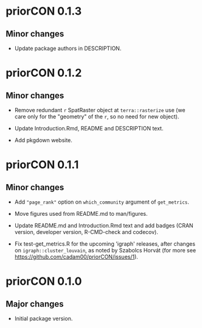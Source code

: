 # priorCON 0.1.3

## Minor changes

- Update package authors in DESCRIPTION.

# priorCON 0.1.2

## Minor changes

- Remove redundant `r` SpatRaster object at `terra::rasterize` use (we care only
for the "geometry" of the `r`, so no need for new object).

- Update Introduction.Rmd, README and DESCRIPTION text.

- Add pkgdown website.

# priorCON 0.1.1

## Minor changes

- Add `"page_rank"` option on `which_community` argument of `get_metrics`.

- Move figures used from README.md to man/figures.

- Update README.md and Introduction.Rmd text and add badges (CRAN version,
developer version, R-CMD-check and codecov).

- Fix test-get_metrics.R for the upcoming 'igraph' releases, after changes on
`igraph::cluster_louvain`, as noted by Szabolcs Horvát (for more see
https://github.com/cadam00/priorCON/issues/1).

# priorCON 0.1.0

## Major changes

- Initial package version.
